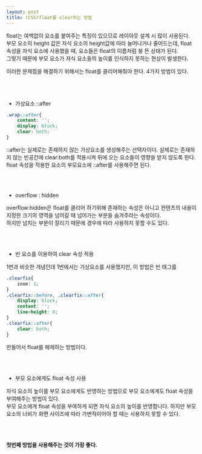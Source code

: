 ```yaml
---
layout: post
title: (CSS)float를 clear하는 방법
---
```


float는 여백없이 요소를 붙여주는 특징이 있으므로 레이아웃 설계 시 많이 사용된다.  
부모 요소의 height 값은 자식 요소의 height값에 따라 늘어나거나 줄어드는데, float 속성을 자식 요소에 사용했을 때, 요소들은 float의 이름처럼 붕 뜬 상태가 된다.  
그렇기 때문에 부모 요소가 자식 요소들의 높이를 인식하지 못하는 현상이 발생한다.

이러한 문제점을 해결하기 위해서는 float를 클리어해줘야 한다. 4가지 방법이 있다.  
<br>
<br>
<br>


+ 가상요소 ::after

``` css
.wrap::after{
    content: '';
    display: block;
    clear: both;
}
```


::after는 실제로는 존재하지 않는 가상요소를 생성해주는 선택자이다. 실제로는 존재하지 않는 빈공간에 clear:both를 적용시켜 뒤에 오는 요소들이 영향을 받지 않도록 한다.  
float 속성을 적용한 요소의 부모요소에 ::after를 사용해주면 된다.


<br>
<br>

+ overflow : hidden

overflow:hidden은 float를 클리어 하기위해 존재하는 속성은 아니고 컨텐츠의 내용이 지정한 크기의 영역을 넘어갈 때 넘어가는 부분을 숨겨주라는 속성이다.  
하지만 넘치는 부분이 잘리기 때문에 경우에 따라 사용하지 못할 수도 있다.

<br>
<br>

+ 빈 요소를 이용하여 clear 속성 적용

1번과 비슷한 개념인데 1번에서는 가상요소를 사용했지만, 이 방법은 빈 태그를

``` css
.clearfix{
    zoom: 1;
}
.clearfix::before, .clearfix::after{
    display: block; 
    content: ''; 
    line-height: 0;
}
.clearfix::after{
    clear: both;
}
```

만들어서 float를 해제하는 방법이다. 

<br>
<br>

+ 부모 요소에게도 float 속성 사용

자식 요소의 높이를 부모 요소에게도 반영하는 방법으로 부모 요소에게도 float 속성을 부여해주는 방법이 있다.   
부모 요소에게 float 속성을 부여하게 되면 자식 요소의 높이를 반영합니다. 하지만 부모 요소의 너비가 화면 사이즈에 따라 가변적이어야 할 때는 사용하지 못할 수 있다.  


<br>
<br>

**첫번째 방법을 사용해주는 것이 가장 좋다.**





